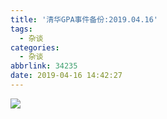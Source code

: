 ```yaml
---
title: '清华GPA事件备份:2019.04.16'
tags:
  - 杂谈
categories:
  - 杂谈
abbrlink: 34235
date: 2019-04-16 14:42:27
---
```

![](https://imgs.codewoody.com/uploads/big/d08181298573faecd2ad04bcdf7931dc.jpg)
